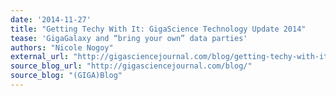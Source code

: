 ```yaml
---
date: '2014-11-27'
title: "Getting Techy With It: GigaScience Technology Update 2014"
tease: 'GigaGalaxy and “bring your own” data parties'
authors: "Nicole Nogoy"
external_url: "http://gigasciencejournal.com/blog/getting-techy-with-it-gigascience-technology-update-2014/"
source_blog_url: "http://gigasciencejournal.com/blog/"
source_blog: "(GIGA)Blog"
---
```

